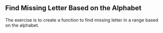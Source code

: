 ## Find Missing Letter Based on the Alphabet

The exercise is to create a function to find missing letter in a range based on
the alphabet.
